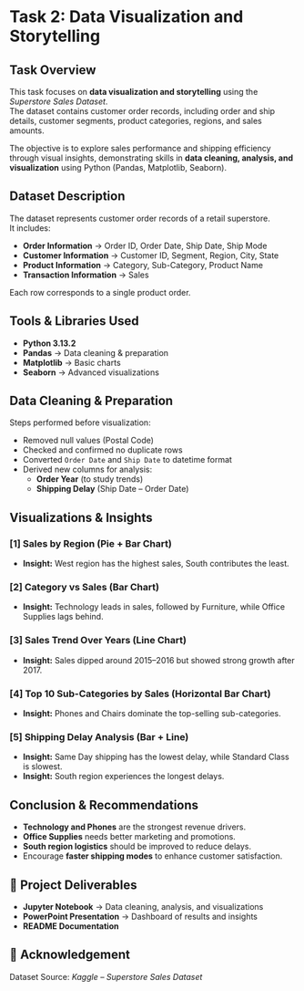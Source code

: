 #  Task 2: Data Visualization and Storytelling  

## Task Overview  
This task focuses on **data visualization and storytelling** using the *Superstore Sales Dataset*.  
The dataset contains customer order records, including order and ship details, customer segments, product categories, regions, and sales amounts.  

The objective is to explore sales performance and shipping efficiency through visual insights, demonstrating skills in **data cleaning, analysis, and visualization** using Python (Pandas, Matplotlib, Seaborn).  

##  Dataset Description  
The dataset represents customer order records of a retail superstore.  
It includes:  
- **Order Information** → Order ID, Order Date, Ship Date, Ship Mode  
- **Customer Information** → Customer ID, Segment, Region, City, State  
- **Product Information** → Category, Sub-Category, Product Name  
- **Transaction Information** → Sales  

Each row corresponds to a single product order.  

## Tools & Libraries Used  
- **Python 3.13.2**  
- **Pandas** → Data cleaning & preparation  
- **Matplotlib** → Basic charts  
- **Seaborn** → Advanced visualizations  

## Data Cleaning & Preparation  
Steps performed before visualization:  
- Removed null values (Postal Code)  
- Checked and confirmed no duplicate rows  
- Converted `Order Date` and `Ship Date` to datetime format  
- Derived new columns for analysis:  
  - **Order Year** (to study trends)  
  - **Shipping Delay** (Ship Date – Order Date)  

## Visualizations & Insights  

### [1] Sales by Region (Pie + Bar Chart)  
- **Insight:** West region has the highest sales, South contributes the least.  

### [2] Category vs Sales (Bar Chart)  
- **Insight:** Technology leads in sales, followed by Furniture, while Office Supplies lags behind.  

### [3] Sales Trend Over Years (Line Chart)  
- **Insight:** Sales dipped around 2015–2016 but showed strong growth after 2017.  

### [4] Top 10 Sub-Categories by Sales (Horizontal Bar Chart)  
- **Insight:** Phones and Chairs dominate the top-selling sub-categories.  

### [5] Shipping Delay Analysis (Bar + Line)  
- **Insight:** Same Day shipping has the lowest delay, while Standard Class is slowest.  
- **Insight:** South region experiences the longest delays.  

## Conclusion & Recommendations  
- **Technology and Phones** are the strongest revenue drivers.  
- **Office Supplies** needs better marketing and promotions.  
- **South region logistics** should be improved to reduce delays.  
- Encourage **faster shipping modes** to enhance customer satisfaction.  


## 📎 Project Deliverables  
- **Jupyter Notebook** → Data cleaning, analysis, and visualizations  
- **PowerPoint Presentation** → Dashboard of results and insights  
- **README Documentation** 

## 🙌 Acknowledgement  
Dataset Source: *Kaggle – Superstore Sales Dataset*  
